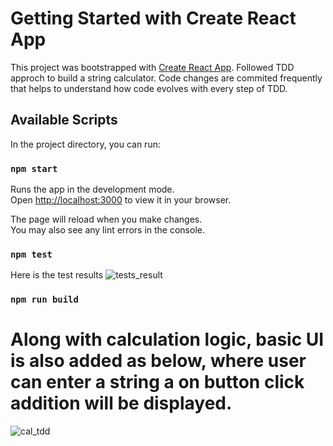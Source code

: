 # Getting Started with Create React App

This project was bootstrapped with [Create React App](https://github.com/facebook/create-react-app). Followed TDD approch to build a string calculator. Code changes are commited frequently that helps to understand how code evolves with every step of TDD.

## Available Scripts

In the project directory, you can run:

### `npm start`

Runs the app in the development mode.\
Open [http://localhost:3000](http://localhost:3000) to view it in your browser.

The page will reload when you make changes.\
You may also see any lint errors in the console.

### `npm test`
Here is the test results
![tests_result](https://github.com/user-attachments/assets/e9626b90-6351-40ce-ac93-5f9189045a94)


### `npm run build`

# Along with calculation logic, basic UI is also added as below, where user can enter a string a on button click addition will be displayed.
![cal_tdd](https://github.com/user-attachments/assets/1c391f9d-7d82-469a-8798-d427176542c2)
